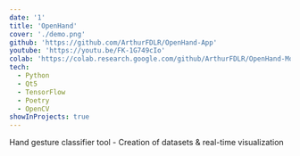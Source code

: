 ```yaml
---
date: '1'
title: 'OpenHand'
cover: './demo.png'
github: 'https://github.com/ArthurFDLR/OpenHand-App'
youtube: 'https://youtu.be/FK-1G749cIo'
colab: 'https://colab.research.google.com/github/ArthurFDLR/OpenHand-Models/blob/main/OpenHand-Models.ipynb'
tech:
  - Python
  - Qt5
  - TensorFlow
  - Poetry
  - OpenCV
showInProjects: true
---
```


Hand gesture classifier tool - Creation of datasets & real-time visualization
